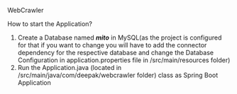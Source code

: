 WebCrawler

How to start the Application?

1. Create a Database named ***mito*** in MySQL(as the project is configured for that if you want to change you will have to add the connector dependency for the respective database and change the Database Configuration in application.properties file in /src/main/resources folder)
2. Run the Application.java (located in /src/main/java/com/deepak/webcrawler folder) class as Spring Boot Application
